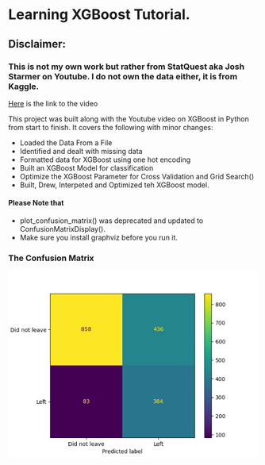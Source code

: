 # Learning XGBoost Tutorial.
## Disclaimer:
### This is not my own work but rather from StatQuest aka Josh Starmer on Youtube. I do not own the data either, it is from Kaggle.

[Here](https://www.youtube.com/watch?v=GrJP9FLV3FE&ab_channel=StatQuestwithJoshStarmer) is the link to the video

This project was built along with the Youtube video on XGBoost in Python from start to finish.
It covers the following with minor changes:
* Loaded the Data From a File
* Identified and dealt with missing data
* Formatted data for XGBoost using one hot encoding
* Built an XGBoost Model for classification
* Optimize the XGBoost Parameter for Cross Validation and Grid Search()
* Built, Drew, Interpeted and Optimized teh XGBoost model.

#### Please Note that
* plot_confusion_matrix() was deprecated and updated to ConfusionMatrixDisplay().
* Make sure you install graphviz before you run it.

### The Confusion Matrix 
![Confusion Matrix for the XGBoost Model](/Images/confusion_matrix.png)
